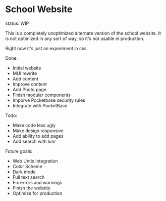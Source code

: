 # School Website
status: WIP
 
This is a completely unoptimized alternate version of the school website. It is not optimized in any sort of way, so it's not usable in production.

Right now it's just an experiment in css.

Done:
- Initial website
- MUI rewrite
- Add content
- Improve content
- Add Photo page
- Finish modular components
- Imporve Pocketbase security rules
- Integrate with PocketBase

Todo:
- Make code less ugly
- Make design responsive
- Add ability to add pages
- Add search with lunr

Future goals:
- Web Untis Integration
- Color Scheme
- Dark mode
- Full text search
- Fix errors and warnings
- Finish the website
- Optimize for production